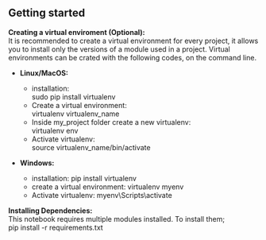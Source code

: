 <h2> Getting started </h2>

<strong>Creating a virtual enviroment (Optional):</strong> <br>
It is recommended to create a virtual environment for every project, it allows you to install only the versions
of a module used in a project. Virtual environments can be crated with the following codes, on the command line.

- <strong>Linux/MacOS: </strong> <br>
    - installation: <br>
        sudo pip install virtualenv <br>
    - Create a virtual environment: <br>
        virtualenv virtualenv_name <br>
    - Inside my_project folder create a new virtualenv: <br>
        virtualenv env <br>
    - Activate virtualenv: <br>
        source virtualenv_name/bin/activate <br>

- <strong>Windows: </strong> <br>
    - installation: 
         pip install virtualenv 
    - create a virtual environment:
         virtualenv myenv
    - Activate virtualenv:
         myenv\Scripts\activate

<strong>Installing Dependencies:</strong> <br>
    This notebook requires multiple modules installed. To install them; <br>
     pip install -r requirements.txt <br>

